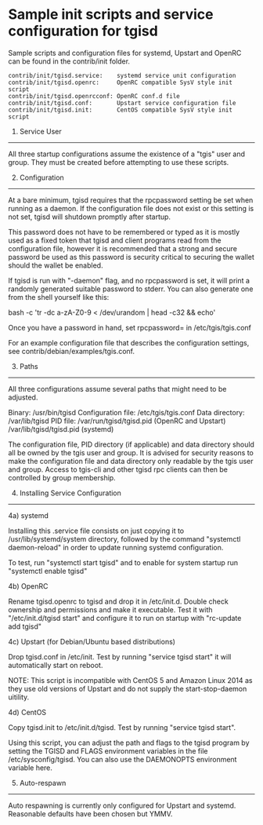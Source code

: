 Sample init scripts and service configuration for tgisd
==========================================================

Sample scripts and configuration files for systemd, Upstart and OpenRC
can be found in the contrib/init folder.

    contrib/init/tgisd.service:    systemd service unit configuration
    contrib/init/tgisd.openrc:     OpenRC compatible SysV style init script
    contrib/init/tgisd.openrcconf: OpenRC conf.d file
    contrib/init/tgisd.conf:       Upstart service configuration file
    contrib/init/tgisd.init:       CentOS compatible SysV style init script

1. Service User
---------------------------------

All three startup configurations assume the existence of a "tgis" user
and group.  They must be created before attempting to use these scripts.

2. Configuration
---------------------------------

At a bare minimum, tgisd requires that the rpcpassword setting be set
when running as a daemon.  If the configuration file does not exist or this
setting is not set, tgisd will shutdown promptly after startup.

This password does not have to be remembered or typed as it is mostly used
as a fixed token that tgisd and client programs read from the configuration
file, however it is recommended that a strong and secure password be used
as this password is security critical to securing the wallet should the
wallet be enabled.

If tgisd is run with "-daemon" flag, and no rpcpassword is set, it will
print a randomly generated suitable password to stderr.  You can also
generate one from the shell yourself like this:

bash -c 'tr -dc a-zA-Z0-9 < /dev/urandom | head -c32 && echo'

Once you have a password in hand, set rpcpassword= in /etc/tgis/tgis.conf

For an example configuration file that describes the configuration settings,
see contrib/debian/examples/tgis.conf.

3. Paths
---------------------------------

All three configurations assume several paths that might need to be adjusted.

Binary:              /usr/bin/tgisd
Configuration file:  /etc/tgis/tgis.conf
Data directory:      /var/lib/tgisd
PID file:            /var/run/tgisd/tgisd.pid (OpenRC and Upstart)
                     /var/lib/tgisd/tgisd.pid (systemd)

The configuration file, PID directory (if applicable) and data directory
should all be owned by the tgis user and group.  It is advised for security
reasons to make the configuration file and data directory only readable by the
tgis user and group.  Access to tgis-cli and other tgisd rpc clients
can then be controlled by group membership.

4. Installing Service Configuration
-----------------------------------

4a) systemd

Installing this .service file consists on just copying it to
/usr/lib/systemd/system directory, followed by the command
"systemctl daemon-reload" in order to update running systemd configuration.

To test, run "systemctl start tgisd" and to enable for system startup run
"systemctl enable tgisd"

4b) OpenRC

Rename tgisd.openrc to tgisd and drop it in /etc/init.d.  Double
check ownership and permissions and make it executable.  Test it with
"/etc/init.d/tgisd start" and configure it to run on startup with
"rc-update add tgisd"

4c) Upstart (for Debian/Ubuntu based distributions)

Drop tgisd.conf in /etc/init.  Test by running "service tgisd start"
it will automatically start on reboot.

NOTE: This script is incompatible with CentOS 5 and Amazon Linux 2014 as they
use old versions of Upstart and do not supply the start-stop-daemon uitility.

4d) CentOS

Copy tgisd.init to /etc/init.d/tgisd. Test by running "service tgisd start".

Using this script, you can adjust the path and flags to the tgisd program by
setting the TGISD and FLAGS environment variables in the file
/etc/sysconfig/tgisd. You can also use the DAEMONOPTS environment variable here.

5. Auto-respawn
-----------------------------------

Auto respawning is currently only configured for Upstart and systemd.
Reasonable defaults have been chosen but YMMV.
